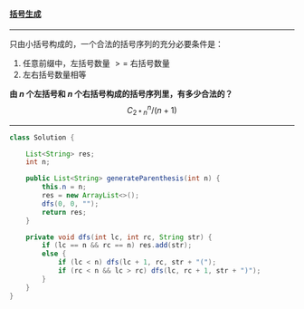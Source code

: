#### <a href="https://leetcode.cn/problems/generate-parentheses/">括号生成</a>

---------------

只由小括号构成的，一个合法的括号序列的充分必要条件是：

1. 任意前缀中，左括号数量 $>=$ 右括号数量
2. 左右括号数量相等

**由 $n$ 个左括号和 $n$ 个右括号构成的括号序列里，有多少合法的？**
$$
C_{2*n}^{n} / (n + 1)
$$

------------------

```java
class Solution {

    List<String> res;
    int n;

    public List<String> generateParenthesis(int n) {
        this.n = n;
        res = new ArrayList<>();
        dfs(0, 0, "");
        return res;
    }

    private void dfs(int lc, int rc, String str) {
        if (lc == n && rc == n) res.add(str);
        else {
            if (lc < n) dfs(lc + 1, rc, str + "(");
            if (rc < n && lc > rc) dfs(lc, rc + 1, str + ")");
        }
    }
}
```

